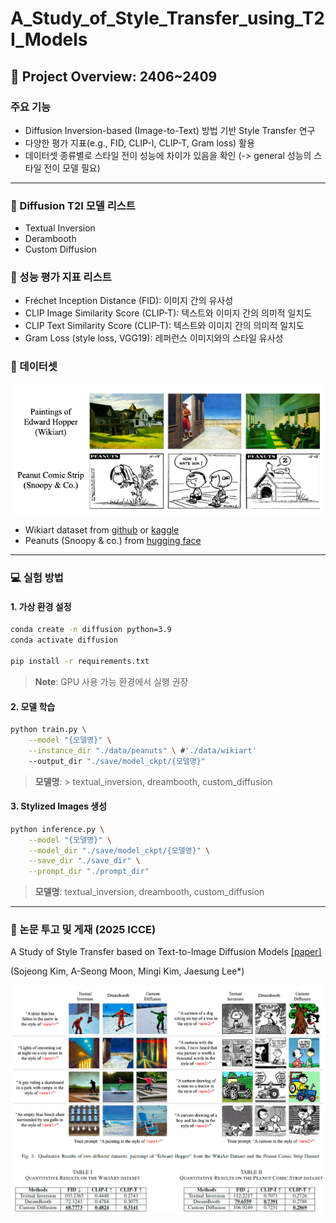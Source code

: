 # A_Study_of_Style_Transfer_using_T2I_Models

## &#x1F4E2; Project Overview: 2406~2409

### 주요 기능
- Diffusion Inversion-based (Image-to-Text) 방법 기반 Style Transfer 연구
- 다양한 평가 지표(e.g., FID, CLIP-I, CLIP-T, Gram loss) 활용
- 데이터셋 종류별로 스타일 전이 성능에 차이가 있음을 확인 (-> general 성능의 스타일 전이 모델 필요)

----

### &#x1F31F; Diffusion T2I 모델 리스트
- Textual Inversion
- Derambooth
- Custom Diffusion

### &#x1F4AB; 성능 평가 지표 리스트
- Fréchet Inception Distance (FID): 이미지 간의 유사성
- CLIP Image Similarity Score (CLIP-T): 텍스트와 이미지 간의 의미적 일치도
- CLIP Text Similarity Score (CLIP-T): 텍스트와 이미지 간의 의미적 일치도
- Gram Loss (style loss, VGG19): 레퍼런스 이미지와의 스타일 유사성

### 📝 데이터셋
![dataset](./figure/dataset.png)
- Wikiart dataset from [github](https://github.com/cs-chan/ArtGAN/blob/master/WikiArt%20Dataset/README.md) or [kaggle](https://www.kaggle.com/datasets/steubk/wikiart)
- Peanuts (Snoopy & co.) from [hugging face](https://huggingface.co/datasets/afmck/peanuts-opt-6.7b)


----

### 💻 실험 방법
#### 1. 가상 환경 설정

```bash
conda create -n diffusion python=3.9
conda activate diffusion

pip install -r requirements.txt
```
> **Note**: GPU 사용 가능 환경에서 실행 권장

#### 2. 모델 학습

```bash
python train.py \
    --model "{모델명}" \
    --instance_dir "./data/peanuts" \ #'./data/wikiart'
    --output_dir "./save/model_ckpt/{모델명}"
```
> **모델명**: > textual_inversion, dreambooth, custom_diffusion


#### 3. Stylized Images 생성
```bash
python inference.py \
    --model "{모델명}" \
    --model_dir "./save/model_ckpt/{모델명}" \
    --save_dir "./save_dir" \
    --prompt_dir "./prompt_dir"
```
> **모델명**: textual_inversion, dreambooth, custom_diffusion

----

### 📄 논문 투고 및 게재 (2025 ICCE)
A Study of Style Transfer based on Text-to-Image Diffusion Models
[[paper]](./A_Study_of_Style_Transfer_based_on_Text-to-Image_Diffusion_Models.pdf) 

(Sojeong Kim, A-Seong Moon, Mingi Kim, Jaesung Lee*)

![figure3](./figure/figure3.png)
![table](./figure/table.png)
